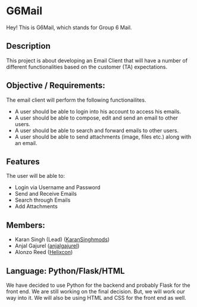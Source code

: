 # G6Mail

Hey! This is G6Mail, which stands for Group 6 Mail.

## Description
This project is about developing an Email Client that will have a number of different functionalities based on the customer (TA) expectations.

## Objective / Requirements:
  The email client will perform the following functionailites.
   * A user should be able to login into his account to access his emails.
   * A user should be able to compose, edit and send an email to other users.
   * A user should be able to search and forward emails to other users.
   * A user should be able to send attachments (image, files etc.) along with an email.

## Features
  The user will be able to:
  * Login via Username and Password
  * Send and Receive Emails
  * Search through Emails
  * Add Attachments

## Members:
* Karan Singh (Lead) ([KaranSinghmods](https://github.com/KaranSinghmods))
* Anjal Gajurel ([anjalgajurel](https://github.com/anjalgajurel))
* Alonzo Reed ([Helixcon](https://github.com/Helixcon))

## Language: Python/Flask/HTML
  We have decided to use Python for the backend and probably Flask for the front end. We are still working on the final decision. But, we will work our way into it. We will also be using HTML and CSS for the front end as well. 
